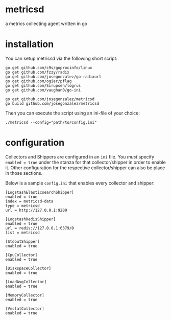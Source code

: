 # metricsd

a metrics collecting agent written in go

# installation

You can setup metricsd via the following short script:

```shell
go get github.com/c9s/goprocinfo/linux
go get github.com/fzzy/radix
go get github.com/josegonzalez/go-radixurl
go get github.com/ogier/pflag
go get github.com/Sirupsen/logrus
go get github.com/vaughan0/go-ini

go get github.com/josegonzalez/metricsd
go build github.com/josegonzalez/metricsd
```

Then you can execute the script using an ini-file of your choice:

```shell
./metricsd --config="path/to/config.ini"
```

# configuration

Collectors and Shippers are configured in an `ini` file. You *must* specify `enabled = true` under the stanza for that collector/shipper in order to enable it. Other configuration for the respective collector/shipper can also be place in those sections.

Below is a sample `config.ini` that enables every collector and shipper:

```
[LogstashElasticsearchShipper]
enabled = true
index = metricsd-data
type = metricsd
url = http://127.0.0.1:9200

[LogstashRedisShipper]
enabled = true
url = redis://127.0.0.1:6379/0
list = metricsd

[StdoutShipper]
enabled = true

[CpuCollector]
enabled = true

[DiskspaceCollector]
enabled = true

[LoadAvgCollector]
enabled = true

[MemoryCollector]
enabled = true

[VmstatCollector]
enabled = true
```
